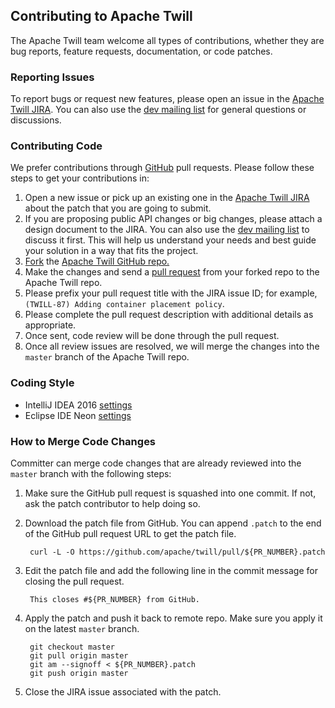 <!--
 Licensed to the Apache Software Foundation (ASF) under one
 or more contributor license agreements.  See the NOTICE file
 distributed with this work for additional information
 regarding copyright ownership.  The ASF licenses this file
 to you under the Apache License, Version 2.0 (the
 "License"); you may not use this file except in compliance
 with the License.  You may obtain a copy of the License at

     http://www.apache.org/licenses/LICENSE-2.0

 Unless required by applicable law or agreed to in writing, software
 distributed under the License is distributed on an "AS IS" BASIS,
 WITHOUT WARRANTIES OR CONDITIONS OF ANY KIND, either express or implied.
 See the License for the specific language governing permissions and
 limitations under the License.
-->

<head>
  <title>How to Contribute</title>
</head>

## Contributing to Apache Twill

The Apache Twill team welcome all types of contributions, whether they are bug reports, feature requests,
documentation, or code patches.

### Reporting Issues

To report bugs or request new features, please open an issue in the
[Apache Twill JIRA](https://issues.apache.org/jira/browse/TWILL). You can also use the
[dev mailing list](mail-lists.html) for general questions or discussions.

### Contributing Code

We prefer contributions through [GitHub](https://github.com/apache/twill) pull requests. Please follow
these steps to get your contributions in:

1. Open a new issue or pick up an existing one in the [Apache Twill JIRA](https://issues.apache.org/jira/browse/TWILL)
  about the patch that you are going to submit.
2. If you are proposing public API changes or big changes, please attach a design document to the JIRA. You
  can also use the [dev mailing list](mail-lists.html) to discuss it first. This will help us understand your needs
  and best guide your solution in a way that fits the project.
3. [Fork](https://help.github.com/articles/fork-a-repo) the
  [Apache Twill GitHub repo.](https://github.com/apache/twill)
4. Make the changes and send a [pull request](https://help.github.com/articles/using-pull-requests) from your
  forked repo to the Apache Twill repo.
5. Please prefix your pull request title with the JIRA issue ID; for example, `(TWILL-87) Adding container placement policy`.
6. Please complete the pull request description with additional details as appropriate.
7. Once sent, code review will be done through the pull request.
8. Once all review issues are resolved, we will merge the changes into the `master` branch of the Apache Twill repo.

### Coding Style

* IntelliJ IDEA 2016 [settings](twill-idea-settings.jar)
* Eclipse IDE Neon [settings](twill-eclipse-settings.epf)

### How to Merge Code Changes

Committer can merge code changes that are already reviewed into the `master` branch with the following steps:

1. Make sure the GitHub pull request is squashed into one commit. If not, ask the patch contributor to help doing so.
        
2. Download the patch file from GitHub. You can append `.patch` to the end of the GitHub pull request URL to get the patch file.

        curl -L -O https://github.com/apache/twill/pull/${PR_NUMBER}.patch
3. Edit the patch file and add the following line in the commit message for closing the pull request.

        This closes #${PR_NUMBER} from GitHub.
4. Apply the patch and push it back to remote repo. Make sure you apply it on the latest `master` branch.

        git checkout master
        git pull origin master
        git am --signoff < ${PR_NUMBER}.patch
        git push origin master
5. Close the JIRA issue associated with the patch.
